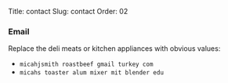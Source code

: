 Title: contact
Slug: contact
Order: 02

### Email

Replace the deli meats or kitchen appliances with obvious values:

- `micahjsmith roastbeef gmail turkey com`
- `micahs toaster alum mixer mit blender edu`
